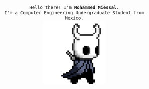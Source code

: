 <p align="center">
  <br>
  <samp>
<!--     Hello there! I'm <b><a rel="nofollow noopener noreferrer" target="_blank" href="https://tanx.dev">Tan</a></b>. -->
     Hello there! I'm <b><a rel="nofollow noopener noreferrer"  >Mohammed Miessal</a></b>.
    <br>I'm a Computer Engineering Undergraduate Student from Mexico.<br>

</samp>

  <img src="https://raw.githubusercontent.com/TanZng/TanZng/master/assets/hollor_knight3.gif" width="200"/>

</p>



